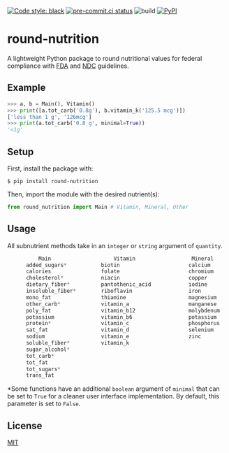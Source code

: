 [![Code style: black](https://img.shields.io/badge/code%20style-black-000000.svg)](https://github.com/psf/black)
[![pre-commit.ci status](https://results.pre-commit.ci/badge/github/hdadhich01/round-nutrition/main.svg)](https://results.pre-commit.ci/latest/github/hdadhich01/round-nutrition/main)
![build](https://github.com/hdadhich01/round-nutrition/actions/workflows/build.yml/badge.svg)
[![PyPI](https://img.shields.io/pypi/v/round-nutrition)](https://pypi.org/project/round-nutrition/)

# round-nutrition
A lightweight Python package to round nutritional values for federal compliance with [FDA](https://www.fda.gov/) and [NDC](https://www.usdairy.com/about-us/national-dairy-council) guidelines.
## Example
```py
>>> a, b = Main(), Vitamin()
>>> print([a.tot_carb('0.8g'), b.vitamin_k('125.5 mcg')])
['less than 1 g', '126mcg']
>>> print(a.tot_carb('0.8 g', minimal=True))
'<1g'
```

## Setup
First, install the package with:
```shell
$ pip install round-nutrition
```
Then, import the module with the desired nutrient(s):
```py
from round_nutrition import Main # Vitamin, Mineral, Other
```

## Usage
All subnutrient methods take in an `integer` or `string` argument of `quantity`.
```js
          Main                    Vitamin                  Mineral                  Other
      added_sugars*           biotin                      calcium                  choline
      calories                folate                      chromium
      cholesterol*            niacin                      copper
      dietary_fiber*          pantothenic_acid            iodine
      insoluble_fiber*        riboflavin                  iron
      mono_fat                thiamine                    magnesium
      other_carb*             vitamin_a                   manganese
      poly_fat                vitamin_b12                 molybdenum
      potassium               vitamin_b6                  potassium
      protein*                vitamin_c                   phosphorus
      sat_fat                 vitamin_d                   selenium
      sodium                  vitamin_e                   zinc
      soluble_fiber*          vitamin_k
      sugar_alcohol*
      tot_carb*
      tot_fat
      tot_sugars*
      trans_fat
```
*Some functions have an additional `boolean` argument of `minimal` that can be set to `True` for a cleaner user interface implementation. By default, this parameter is set to `False`.

## License
[MIT](https://github.com/hdadhich01/round-nutrition/blob/main/LICENSE)